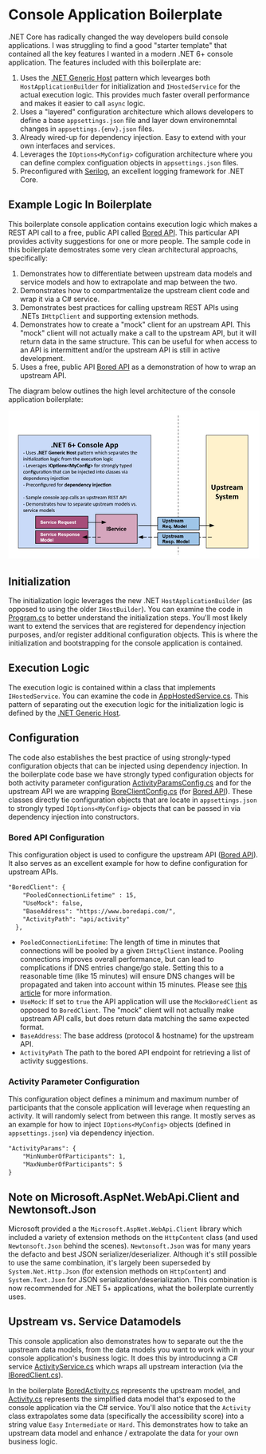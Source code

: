 # Console Application Boilerplate

.NET Core has radically changed the way developers build console applications.  I was struggling to find a good "starter template" that contained all the key features I wanted in a modern .NET 6+ console application.  The features included with this boilerplate are:

1. Uses the [.NET Generic Host](https://learn.microsoft.com/en-us/dotnet/core/extensions/generic-host) pattern which levearges both `HostApplicationBuilder` for initialization and `IHostedService` for the actual execution logic.  This provides much faster overall performance and makes it easier to call `async` logic.
2. Uses a "layered" configuration architecture which allows developers to define a base `appsettings.json` file and layer down environemntal changes in `appsettings.{env}.json` files.
3. Already wired-up for dependency injection.  Easy to extend with your own interfaces and services.
4. Leverages the `IOptions<MyConfig>` cofiguration architecture where you can define complex configuation objects in `appsettings.json` files.
5. Preconfigured with [Serilog](https://serilog.net/), an excellent logging framework for .NET Core.

## Example Logic In Boilerplate

This boilerplate console application contains execution logic which makes a REST API call to a free, public API called [Bored API](https://www.boredapi.com/).  This particular API provides activity suggestions for one or more people.  The sample code in this boilerplate demostrates some very clean architectural approachs, specifically:

1. Demonstrates how to differentiate between upstream data models and service models and how to extrapolate and map between the two.
2. Demonstrates how to compartmentalize the upstream client code and wrap it via a C# service.
3. Demonstrates best practices for calling upstream REST APIs using .NETs `IHttpClient` and supporting extension methods.
4. Demonstrates how to create a "mock" client for an upstream API.  This "mock" client will not actually make a call to the upstream API, but it will return data in the same structure.  This can be useful for when access to an API is intermittent and/or the upstream API is still in active development.
5. Uses a free, public API [Bored API](https://www.boredapi.com/) as a demonstration of how to wrap an upstream API.

The diagram below outlines the high level architecture of the console application boilerplate:

![Architecture Diagram](https://github.com/rstrube/dotnet-console-app-boilerplate/blob/main/doc/img/console-app-architecture.png)

## Initialization

The initialization logic leverages the new .NET `HostApplicationBuilder` (as opposed to using the older `IHostBuilder`).  You can examine the code in [Program.cs](https://github.com/rstrube/dotnet-console-app-boilerplate/blob/main/src/ConsoleAppBoilerplate/Program.cs) to better understand the initialization steps.  You'll most likely want to extend the services that are registered for dependency injection purposes, and/or register additional configuration objects. This is where the initialization and bootstrapping for the console application is contained.

## Execution Logic

The execution logic is contained within a class that implements `IHostedService`.  You can examine the code in [AppHostedService.cs](https://github.com/rstrube/dotnet-console-app-boilerplate/blob/main/src/ConsoleAppBoilerplate/AppHostedService.cs).  This pattern of separating out the execution logic for the initialization logic is defined by the [.NET Generic Host](https://learn.microsoft.com/en-us/dotnet/core/extensions/generic-host).

## Configuration

The code also establishes the best practice of using strongly-typed configuration objects that can be injected using dependency injection.  In the boilerplate code base we have strongly typed configuration objects for both activity parameter configuration [ActivityParamsConfig.cs](https://github.com/rstrube/dotnet-console-app-boilerplate/blob/main/src/ConsoleAppBoilerplate/Configuration/ActivityParamsConfig.cs) and for the upstream API we are wrapping [BoreClientConfig.cs](https://github.com/rstrube/dotnet-console-app-boilerplate/blob/main/src/ConsoleAppBoilerplate/Configuration/BoredClientConfig.cs) (for [Bored API](https://www.boredapi.com/)).  These classes directly tie configuration objects that are locate in `appsettings.json` to strongly typed `IOptions<MyConfig>` objects that can be passed in via dependency injection into constructors.

### Bored API Configuration

This configuration object is used to configure the upstream API ([Bored API]((https://www.boredapi.com/))).  It also serves as an excellent example for how to define configuration for upstream APIs.

```
"BoredClient": {
    "PooledConnectionLifetime" : 15,
    "UseMock": false,
    "BaseAddress": "https://www.boredapi.com/",
    "ActivityPath": "api/activity"
  },
```

* `PooledConnectionLifetime`: The length of time in minutes that connections will be pooled by a given `IHttpClient` instance.  Pooling connections improves overall performance, but can lead to complications if DNS entries change/go stale.  Setting this to a reasonable time (like 15 minutes) will ensure DNS changes will be propagated and taken into account within 15 minutes.  Please see [this article](https://learn.microsoft.com/en-us/dotnet/fundamentals/networking/http/httpclient-guidelines) for more information.
* `UseMock`: If set to `true` the API application will use the `MockBoredClient` as opposed to `BoredClient`.  The "mock" client will not actually make upstream API calls, but does return data matching the same expected format.
* `BaseAddress`: The base address (protocol & hostname) for the upstream API.
* `ActivityPath` The path to the bored API endpoint for retrieving a list of activity suggestions.

### Activity Parameter Configuration

This configuration object defines a minimum and maximum number of participants that the console application will leverage when requesting an activity.  It will randomly select from between this range.  It mostly serves as an example for how to inject `IOptions<MyConfig>` objects (defined in `appsettings.json`) via dependency injection.

```
"ActivityParams": {
    "MinNumberOfParticipants": 1,
    "MaxNumberOfParticipants": 5
}
```

## Note on Microsoft.AspNet.WebApi.Client and Newtonsoft.Json

Microsoft provided a the `Microsoft.AspNet.WebApi.Client` library which included a variety of extension methods on the `HttpContent` class (and used `Newtonsoft.Json` behind the scenes).  `Newtonsoft.Json` was for many years the defacto and best JSON serializer/deserializer. Although it's still possible to use the same combination, it's largely been superseded by `System.Net.Http.Json` (for extension methods on `HttpContent`) and `System.Text.Json` for JSON serialization/deserialization.  This combination is now recommended for .NET 5+ applications, what the boilerplate currently uses.

## Upstream vs. Service Datamodels

This console application also demonstrates how to separate out the the upstream data models, from the data models you want to work with in your console application's business logic. It does this by introducinng a C# service [ActivityService.cs](https://github.com/rstrube/dotnet-console-app-boilerplate/blob/main/src/ConsoleAppBoilerplate/Services/ActivityService.cs) which wraps all upstream interaction (via the [IBoredClient.cs]((https://github.com/rstrube/dotnet-console-app-boilerplate/blob/main/src/ConsoleAppBoilerplate/Upstream/IBoredClient.cs))).

In the boilerplate [BoredActivity.cs](https://github.com/rstrube/dotnet-console-app-boilerplate/blob/main/src/ConsoleAppBoilerplate/Upstream/Models/BoredActivity.cs) represents the upstream model, and [Activity.cs](https://github.com/rstrube/dotnet-console-app-boilerplate/blob/main/src/ConsoleAppBoilerplate/Services/Models/Activity.cs) represents the simplified data model that's exposed to the console application via the C# service.  You'll also notice that the `Activity` class extrapolates some data (specifically the accessibility score) into a string value `Easy` `Intermediate` or `Hard`.  This demonstrates how to take an upstream data model and enhance / extrapolate the data for your own business logic.

